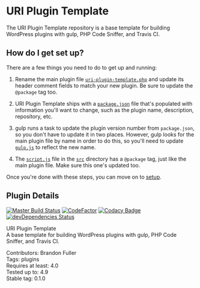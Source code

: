 # URI Plugin Template

The URI Plugin Template repository is a base template for building WordPress plugins with gulp, PHP Code Sniffer, and Travis CI.

## How do I get set up?

There are a few things you need to do to get up and running:

1. Rename the main plugin file [`uri-plugin-template.php`](https://github.com/uriweb/uri-plugin-template/blob/master/uri-plugin-template.php) and update its header comment fields to match your new plugin.  Be sure to update the `@package` tag too.

2. URI Plugin Template ships with a [`package.json`](https://github.com/uriweb/uri-plugin-template/blob/master/package.json) file that's populated with information you'll want to change, such as the plugin name, description, repository, etc.

3. gulp runs a task to update the plugin version number from `package.json`, so you don't have to update it in two places.  However, gulp looks for the main plugin file by name in order to do this, so you'll need to update [`gulp.js`](https://github.com/uriweb/uri-plugin-template/blob/master/gulp.js) to reflect the new name.

3. The [`script.js`](https://github.com/uriweb/uri-plugin-template/blob/master/src/script.js) file in the [`src`](https://github.com/uriweb/uri-plugin-template/blob/master/src) directory has a `@package` tag, just like the main plugin file.  Make sure this one's updated too.

Once you're done with these steps, you can move on to [setup](https://github.com/uriweb/uri-plugin-template/blob/master/SETUP.md).


## Plugin Details

[![Master Build Status](https://travis-ci.org/uriweb/uri-link-previews.svg?branch=master "Master build status")](https://travis-ci.org/uriweb/uri-link-previews)
[![CodeFactor](https://www.codefactor.io/repository/github/uriweb/uri-link-previews/badge/master)](https://www.codefactor.io/repository/github/uriweb/uri-link-previews/overview/master)
[![Codacy Badge](https://api.codacy.com/project/badge/Grade/77712193bd8643f88fad1fbdc8a02c87)](https://www.codacy.com/app/uriweb/uri-plugin-template?utm_source=github.com&amp;utm_medium=referral&amp;utm_content=uriweb/uri-plugin-template&amp;utm_campaign=Badge_Grade)
[![devDependencies Status](https://david-dm.org/uriweb/uri-link-previews/dev-status.svg)](https://david-dm.org/uriweb/uri-link-previews?type=dev)

URI Plugin Template  
A base template for building WordPress plugins with gulp, PHP Code Sniffer, and Travis CI.

Contributors: Brandon Fuller  
Tags: plugins  
Requires at least: 4.0  
Tested up to: 4.9  
Stable tag: 0.1.0  